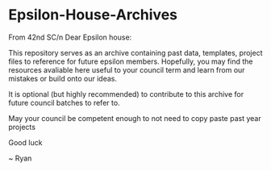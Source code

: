 # Epsilon-House-Archives
From 42nd SC/n
Dear Epsilon house: 

This repository serves as an archive containing past data, templates, project files to reference for future epsilon members.
Hopefully, you may find the resources avaliable here useful to your council term and learn from our mistakes or build onto our ideas.

It is optional (but highly recommended) to contribute to this archive for future council batches to refer to.

May your council be competent enough to not need to copy paste past year projects

Good luck

~ Ryan
